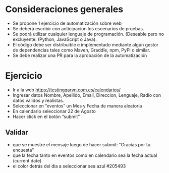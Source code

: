 # Consideraciones generales

- Se propone 1 ejercicio de automatización sobre web
- Se deberá escribir con anticipacion los escenarios de pruebas.
- Se podrá utilizar cualquier lenguaje de programación. (Deseable pero no excluyente: (Python,
  JavaScript o Java).
- El código debe ser distribuible e implementado mediante algún gestor de dependencias tales como
  Maven, Graddle, npm, PyPI o similar.
- Se debe realizar una PR para la aprobación de la automatización

# Ejercicio

- Ir a la web https://testingqarvn.com.es/calendarios/
- Ingresar datos Nombre, Apellido, Email, Direccion, Lenguaje, Radio con datos
  validos y realistas.
- Seleccionar en “eventos” un Mes y Fecha de manera aleatoria
- En calendario seleccionar 22 de Agosto
- Hacer click en el botón “submit”

## Validar

- que se muestre el mensaje luego de hacer submit: "Gracias por tu encuesta"
- que la fecha tanto en eventos como en calendario sea la fecha actual (current
  date)
- el color detrás del dia a seleccionar sea azul #205493
